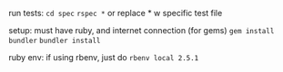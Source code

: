 run tests:
`cd spec`
`rspec *`
or replace * w specific test file

setup:
must have ruby, and internet connection (for gems)
`gem install bundler`
`bundler install`


ruby env:
if using rbenv, just do
`rbenv local 2.5.1`
